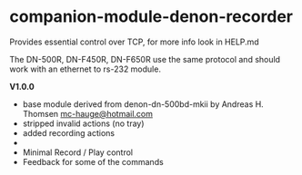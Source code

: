 # companion-module-denon-recorder

Provides essential control over TCP, for more info look in HELP.md

The DN-500R, DN-F450R, DN-F650R use the same protocol and should work with an ethernet to rs-232 module.

**V1.0.0**
* base module derived from denon-dn-500bd-mkii by Andreas H. Thomsen <mc-hauge@hotmail.com>
* stripped invalid actions (no tray)
* added recording actions
*
* Minimal Record / Play control
* Feedback for some of the commands
